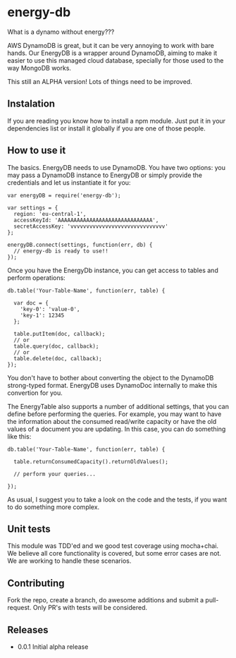 energy-db
=========

What is a dynamo without energy???

AWS DynamoDB is great, but it can be very annoying to work with bare hands.
Our EnergyDB is a wrapper around DynamoDB, aiming to make it easier to use
this managed cloud database, specially for those used to the way MongoDB works.

This still an ALPHA version! Lots of things need to be improved.

## Instalation

If you are reading you know how to install a npm module. Just put it in your
dependencies list or install it globally if you are one of those people.

## How to use it

The basics. EnergyDB needs to use DynamoDB. You have two options: you may pass
a DynamoDB instance to EnergyDB or simply provide the credentials and let us
instantiate it for you:

```
var energyDB = require('energy-db');

var settings = {
  region: 'eu-central-1',
  accessKeyId: 'AAAAAAAAAAAAAAAAAAAAAAAAAAAAAA',
  secretAccessKey: 'vvvvvvvvvvvvvvvvvvvvvvvvvvvvvv'
};

energyDB.connect(settings, function(err, db) {
  // energy-db is ready to use!!
});
```

Once you have the EnergyDb instance, you can get access to tables and perform
operations:

```
db.table('Your-Table-Name', function(err, table) {

  var doc = {
    'key-0': 'value-0',
    'key-1': 12345
  };

  table.putItem(doc, callback);
  // or
  table.query(doc, callback);
  // or
  table.delete(doc, callback);
});

```

You don't have to bother about converting the object to the DynamoDB
strong-typed format. EnergyDB uses DynamoDoc internally to make this
convertion for you.

The EnergyTable also supports a number of additional settings, that you can
define before performing the queries. For example, you may want to have the
information about the consumed read/write capacity or have the old values of
a document you are updating. In this case, you can do something like this:

```
db.table('Your-Table-Name', function(err, table) {

  table.returnConsumedCapacity().returnOldValues();

  // perform your queries...

});

```

As usual, I suggest you to take a look on the code and the tests, if you want
to do something more complex.

## Unit tests

This module was TDD'ed and we good test coverage using mocha+chai. We believe
all core functionality is covered, but some error cases are not. We are
working to handle these scenarios.

## Contributing

Fork the repo, create a branch, do awesome additions and submit a
pull-request. Only PR's with tests will be considered.

## Releases

* 0.0.1 Initial alpha release

